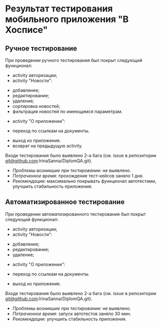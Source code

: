 # Результат тестирования мобильного приложения "В Хосписе"

## Ручное тестирование
При проведении ручного тестирования был покрыт следующий функционал:
* activity авторизации;
* activity "Новости":
- добавление;
- редактирование;
- удаление;
- сортировка новостей;
- фильтрация новостей по имеющимся параметрам.

* activity "О приложении":
- переход по ссылкам на документы.
* выход из приложения.
* возврат на предыдущую activity.

Входе тестирования было выявлено 2-а бага (см. issue в репозитории git@github.com:IrinaSanna/DiplomQA.git).
* *Проблемы возникшие при тестировании:* не выявлено.
* *Потраченное время:* прохождение тест-кейсов заняло 1 дня.
* *Рекомендации:* максимально покрывать функционал автотестами, улучшить стабильность приложения.

## Автоматизированное тестирование
При проведении автоматизированного тестирования был покрыт следующий функционал:
* activity авторизации;
* activity "Новости":
- добавление;
- редактирование;
- удаление;
* activity "О приложении":
- переход по ссылкам на документы.
* выход из приложения.

Входе тестирования было выявлено 2-а бага (см. issue в репозитории git@github.com:IrinaSanna/DiplomQA.git).
* *Проблемы возникшие при тестировании:* не выявлено.
* *Потраченное время:* запуск автотестов заняло 30 мин.
* *Рекомендации:* улучшить стабильность приложения.